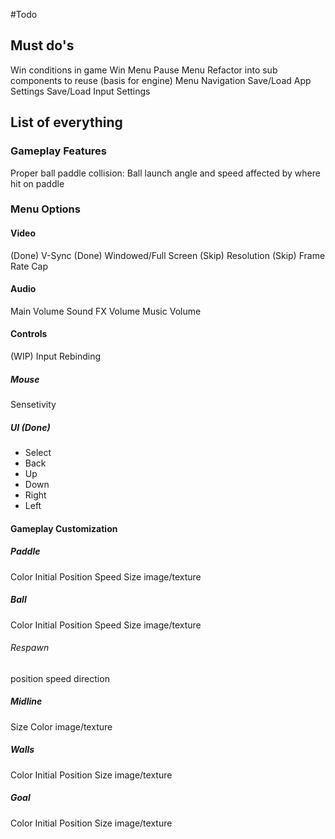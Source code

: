 #Todo

## Must do's
Win conditions in game
Win Menu
Pause Menu
Refactor into sub components to reuse (basis for engine)
Menu Navigation
Save/Load App Settings
Save/Load Input Settings

## List of everything
### Gameplay Features
Proper ball paddle collision: Ball launch angle and speed affected by where hit on paddle


### Menu Options
#### Video
(Done) V-Sync
(Done) Windowed/Full Screen
(Skip) Resolution
(Skip) Frame Rate Cap

#### Audio
Main Volume
Sound FX Volume
Music Volume

#### Controls
(WIP) Input Rebinding

##### Mouse
Sensetivity

##### UI (Done)
- Select
- Back
- Up
- Down
- Right
- Left



#### Gameplay Customization
##### Paddle
Color
Initial Position
Speed
Size
image/texture

##### Ball
Color
Initial Position
Speed
Size
image/texture

###### Respawn
position
speed
direction

##### Midline
Size
Color
image/texture

##### Walls
Color
Initial Position
Size
image/texture

##### Goal 
Color
Initial Position
Size
image/texture

